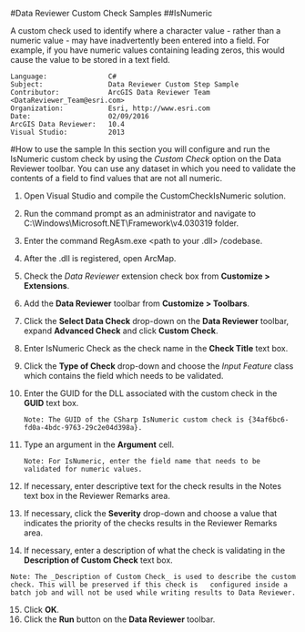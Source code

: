 #Data Reviewer Custom Check Samples
##IsNumeric

A custom check used to identify where a character value - rather than a numeric value - may have inadvertently been entered into a field. For example, if you have numeric values containing leading zeros, this would cause the value to be stored in a text field. 

```
Language:               C#
Subject:                Data Reviewer Custom Step Sample
Contributor:            ArcGIS Data Reviewer Team <DataReviewer_Team@esri.com>
Organization:           Esri, http://www.esri.com
Date:                   02/09/2016
ArcGIS Data Reviewer:   10.4
Visual Studio:          2013
```
#How to use the sample
In this section you will configure and run the IsNumeric custom check by using the _Custom Check_ option on the Data Reviewer toolbar. You can use any dataset in which you need to validate the contents of a field to find values that are not all numeric.

1. Open Visual Studio and compile the CustomCheckIsNumeric solution.
2. Run the command prompt as an administrator and navigate to C:\\Windows\Microsoft.NET\Framework\v4.030319 folder.
3. Enter the command RegAsm.exe <path to your .dll> /codebase.
4. After the .dll is registered, open ArcMap.
5. Check the _Data Reviewer_ extension check box from __Customize > Extensions__.
6. Add the __Data Reviewer__ toolbar from __Customize > Toolbars__.
7. Click the __Select Data Check__ drop-down on the __Data Reviewer__ toolbar, expand __Advanced Check__ and click __Custom Check__.
8. Enter IsNumeric Check as the check name in the __Check Title__ text box.
9. Click the __Type of Check__ drop-down and choose the _Input Feature_ class which contains the field which needs to be validated.
10. Enter the GUID for the DLL associated with the custom check in the __GUID__ text box.

    ```Note: The GUID of the CSharp IsNumeric custom check is {34af6bc6-fd0a-4bdc-9763-29c2e04d398a}.```

11. Type an argument in the __Argument__ cell. 

    ```Note: For IsNumeric, enter the field name that needs to be validated for numeric values.```
12. If necessary, enter descriptive text for the check results in the Notes text box in the Reviewer Remarks area.
13. If necessary, click the __Severity__ drop-down and choose a value that indicates the priority of the checks results in the Reviewer Remarks area.
14. If necessary, enter a description of what the check is validating in the __Description of Custom Check__ text box.

   ```Note: The _Description of Custom Check_ is used to describe the custom check. This will be preserved if this check is   configured inside a batch job and will not be used while writing results to Data Reviewer.```

15. Click __OK__.
16. Click the __Run__ button on the __Data Reviewer__ toolbar.
